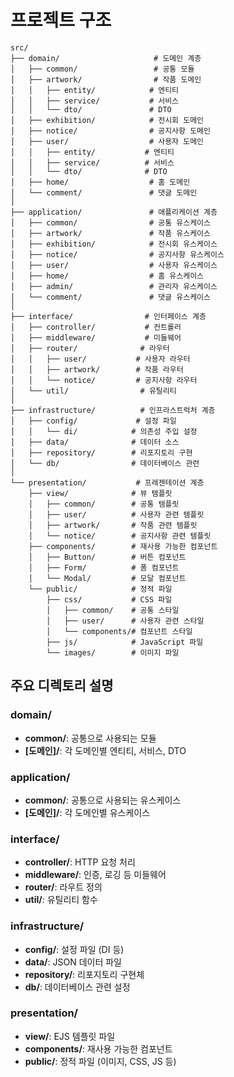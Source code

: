 # 프로젝트 구조

```
src/
├── domain/                     # 도메인 계층
│   ├── common/                 # 공통 모듈
│   ├── artwork/                # 작품 도메인
│   │   ├── entity/            # 엔티티
│   │   ├── service/           # 서비스
│   │   └── dto/               # DTO
│   ├── exhibition/            # 전시회 도메인
│   ├── notice/                # 공지사항 도메인
│   ├── user/                  # 사용자 도메인
│   │   ├── entity/           # 엔티티
│   │   ├── service/          # 서비스
│   │   └── dto/              # DTO
│   ├── home/                  # 홈 도메인
│   └── comment/               # 댓글 도메인
│
├── application/               # 애플리케이션 계층
│   ├── common/                # 공통 유스케이스
│   ├── artwork/               # 작품 유스케이스
│   ├── exhibition/            # 전시회 유스케이스
│   ├── notice/                # 공지사항 유스케이스
│   ├── user/                  # 사용자 유스케이스
│   ├── home/                  # 홈 유스케이스
│   ├── admin/                 # 관리자 유스케이스
│   └── comment/               # 댓글 유스케이스
│
├── interface/                # 인터페이스 계층
│   ├── controller/           # 컨트롤러
│   ├── middleware/           # 미들웨어
│   ├── router/              # 라우터
│   │   ├── user/           # 사용자 라우터
│   │   ├── artwork/        # 작품 라우터
│   │   └── notice/         # 공지사항 라우터
│   └── util/                # 유틸리티
│
├── infrastructure/          # 인프라스트럭처 계층
│   ├── config/             # 설정 파일
│   │   └── di/            # 의존성 주입 설정
│   ├── data/              # 데이터 소스
│   ├── repository/        # 리포지토리 구현
│   └── db/                # 데이터베이스 관련
│
└── presentation/           # 프레젠테이션 계층
    ├── view/              # 뷰 템플릿
    │   ├── common/        # 공통 템플릿
    │   ├── user/          # 사용자 관련 템플릿
    │   ├── artwork/       # 작품 관련 템플릿
    │   └── notice/        # 공지사항 관련 템플릿
    ├── components/        # 재사용 가능한 컴포넌트
    │   ├── Button/        # 버튼 컴포넌트
    │   ├── Form/          # 폼 컴포넌트
    │   └── Modal/         # 모달 컴포넌트
    └── public/            # 정적 파일
        ├── css/           # CSS 파일
        │   ├── common/    # 공통 스타일
        │   ├── user/      # 사용자 관련 스타일
        │   └── components/# 컴포넌트 스타일
        ├── js/            # JavaScript 파일
        └── images/        # 이미지 파일
```

## 주요 디렉토리 설명

### domain/
- **common/**: 공통으로 사용되는 모듈
- **[도메인]/**: 각 도메인별 엔티티, 서비스, DTO

### application/
- **common/**: 공통으로 사용되는 유스케이스
- **[도메인]/**: 각 도메인별 유스케이스

### interface/
- **controller/**: HTTP 요청 처리
- **middleware/**: 인증, 로깅 등 미들웨어
- **router/**: 라우트 정의
- **util/**: 유틸리티 함수

### infrastructure/
- **config/**: 설정 파일 (DI 등)
- **data/**: JSON 데이터 파일
- **repository/**: 리포지토리 구현체
- **db/**: 데이터베이스 관련 설정

### presentation/
- **view/**: EJS 템플릿 파일
- **components/**: 재사용 가능한 컴포넌트
- **public/**: 정적 파일 (이미지, CSS, JS 등)
